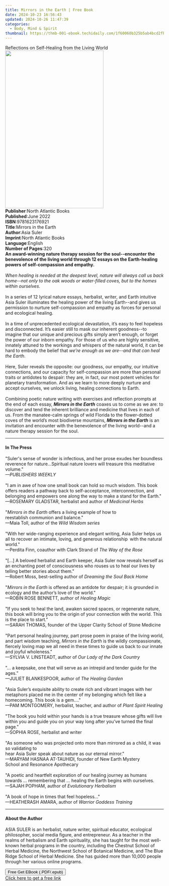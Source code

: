 ```yaml
---
title: Mirrors in the Earth | Free Book
date: 2024-10-23 16:56:43
updated: 2024-10-26 11:47:39
categories:
  - Body, Mind & Spirit
thumbnail: https://thmb-001-ebook.techidaily.com/1f60060b325b5ab4bcd2fb879ae0b2519919cc75f1a93c16414292696d849580.jpg
---
```

<main id="book-container">
  <div class="flex flex-col">
    <div class="book-brief flex-1 py-6 px-4 sm:p-6 md:py-10 md:px-8">
      <!-- brief-->
      <div class="book-brief-main">
        Reflections on Self-Healing from the Living World
      </div>
    </div>
    <div
      class="book-meta-info flex-1 grid gap-4 col-start-1 col-end-3 row-start-1 sm:mb-6 sm:grid-cols-4 lg:gap-6 lg:col-start-2 lg:row-end-6 lg:row-span-6 lg:mb-0"
    >
      <div
        class="book-meta-info-left place-content-center mt-4 p-4 text-sm leading-6 col-start-2 col-span-2 dark:text-slate-400"
      >
        <img
          class="w-full h-500 object-cover rounded-lg sm:h-255 sm:col-span-2 lg:col-span-full"
          src="https://img-001-ebook.techidaily.com/be7db1e61ec5ba41afc81faf0b0abae426d5aa237b8fb9be0e88dbdb4e5f2777.jpg"
          alt=""
          width="312"
          height="500"
        />
      </div>
      <div
        class="book-meta-info-right mt-2 col-start-1 row-start-2 col-span-3 self-center"
      >
        <!-- meta data  -->
        <div class="flex flex-col px-4 md:px-8">
          <div class="flex-1">
            <strong>Publisher</strong>:<span class="px-2"
              >North Atlantic Books</span
            >
          </div>
          <div class="flex-1">
            <strong>Published</strong>:<span class="px-2">June 2022</span>
          </div>
          <div class="flex-1">
            <strong>ISBN</strong>:<span class="px-2">9781623176921</span>
          </div>
          <div class="flex-1">
            <strong>Title</strong>:<span class="px-2"
              >Mirrors in the Earth</span
            >
          </div>
          <div class="flex-1">
            <strong>Author</strong>:<span class="px-2">Asia Suler</span>
          </div>
          <div class="flex-1">
            <strong>Imprint</strong>:<span class="px-2"
              >North Atlantic Books</span
            >
          </div>
          <div class="flex-1">
            <strong>Language</strong>:<span class="px-2">English</span>
          </div>
          <div class="flex-1">
            <strong>Number of Pages</strong>:<span class="px-2">320</span>
          </div>
        </div>
      </div>
    </div>
    <div class="book-description flex-1 py-6 px-4 sm:p-6 md:py-10 md:px-8">
      <div class="book-description-main">
        <div accordion-content="" id="description">
          <b
            >An award-winning nature therapy session for the soul--encounter the
            benevolence of the living world through 12 essays on the
            Earth-healing powers of self-compassion and empathy.</b
          ><br /><br /><i
            >When healing is needed at the deepest level, nature will always
            call us back home--not only to the oak woods or water-filled coves,
            but to the homes within ourselves.</i
          ><br /><br />In a series of 12 lyrical nature essays, herbalist,
          writer, and Earth intuitive Asia Suler illuminates the healing power
          of the living Earth--and gives us permission to nurture
          self-compassion and empathy as forces for personal and ecological
          healing.<br /><br />In a time of unprecedented ecological devastation,
          it’s easy to feel hopeless and disconnected. It’s easier still to mask
          our inherent goodness--to imagine that our unique and precious gifts
          simply aren’t enough, or forget the power of our inborn empathy. For
          those of us who are highly sensitive, innately attuned to the workings
          and whispers of the natural world, it can be hard to embody the belief
          that
          <i>we’re enough as we are--and that can heal the Earth</i
          >.<br /><br />Here, Suler reveals the opposite: our goodness, our
          empathy, our intuitive connections, and our capacity for
          self-compassion are more than personal traits or antidotes to despair:
          they are, in fact, our most potent vehicles for planetary
          transformation. And as we learn to more deeply nurture and accept
          ourselves, we unlock living, healing connections to Earth.<br /><br />Combining
          poetic nature writing with exercises and reflection prompts at the end
          of each essay, <i><b>Mirrors in the Earth</b></i> coaxes us to come as
          we are: to discover and tend the inherent brilliance and medicine that
          lives in each of us. From the manatee-calm springs of wild Florida to
          the flower-dotted coves of the world’s most biodiverse mountains,
          <i><b>Mirrors in the Earth</b></i> is an invitation and encounter with
          the benevolence of the living world--and a nature therapy session for
          the soul.
        </div>
        <div class="accordion-fader"></div>
      </div>
    </div>
    <div class="book-excerpts flex-1 py-6 px-4 sm:p-6 md:py-10 md:px-8">
      <!-- excerpts-->
      <div class="book-excerpts-main">
        <hr />
        <h4 class="placeholder placeholder-heading">
          <span>In The Press</span>
        </h4>
        <p>
          "Suler's sense of wonder is infectious, and her prose exudes her
          boundless reverence for nature...Spiritual nature lovers will treasure
          this meditative volume."<br /><i>—PUBLISHERS WEEKLY<br /><br /></i>"I
          am in awe of how one small book can hold so much wisdom. This book
          offers readers a pathway back to self-acceptance, interconnection, and
          belonging and empowers one along the way to make a stand for the
          Earth." <i><br /></i>—ROSEMARY GLADSTAR, herbalist and&nbsp;author of
          <i>Medicinal Herbs<br /><br /></i>"<i>Mirrors in the Earth</i> offers
          a living example of how to reestablish&nbsp;communion and
          balance."&nbsp;<br />—Maia Toll,&nbsp;author of the
          <i>Wild Wisdom&nbsp;series<br /><br /></i>"With her wide-ranging
          experience and elegant writing, Asia Suler helps us all to
          recover&nbsp;an intimate, loving, and generous relationship with the
          natural world." <br />—Perdita Finn,&nbsp;coauthor with Clark Strand
          of <i>The Way of the Rose<br /><br /></i>"[...] A beloved herbalist
          and Earth keeper, Asia Suler now reveals herself as an
          enchanting&nbsp;poet of consciousness who rouses us to heal our lives
          by telling better stories&nbsp;about them."<br />—Robert
          Moss,&nbsp;best-selling author of
          <i>Dreaming the Soul Back Home<br /><br /></i>"<i
            >Mirrors in the Earth</i
          >
          is offered as an antidote for despair; it is grounded&nbsp;in ecology
          and the author’s love of the world."<i><br /></i>—ROBIN ROSE BENNETT,
          author of <i>Healing Magic<br /></i><br />"If you seek to heal the
          land, awaken sacred spaces, or regenerate&nbsp;nature, this book will
          bring you to the origin of your connection with&nbsp;the world. This
          is the place to start."<br />—SARAH THOMAS, founder of the&nbsp;Upper
          Clarity School of Stone Medicine<br /><br />"Part personal healing
          journey, part prose poem&nbsp;in praise of the living world, and part
          wisdom teaching, <i>Mirrors in the&nbsp;Earth</i> is the wildly
          compassionate, fiercely loving map we all need in&nbsp;these times to
          guide us back to our innate and joyful wholeness."&nbsp;<br />—SYLVIA
          V. LINSTEADT, author of
          <i>Our&nbsp;Lady of the Dark Country<br /><br /></i>"... a keepsake,
          one that&nbsp;will serve as an intrepid and tender guide for the
          ages.”<br />—JULIET BLANKESPOOR, author of
          <i>The&nbsp;Healing Garden<br /></i><br />"Asia Suler’s exquisite
          ability to create rich and vibrant images with&nbsp;her metaphors
          placed me in the center of my belonging which felt like&nbsp;a
          homecoming.&nbsp;This book is a gem...."<br />—PAM MONTGOMERY,
          herbalist,&nbsp;teacher, and author of
          <i>Plant Spirit&nbsp;Healing<br /><br /></i>"The book you hold within
          your hands is a true treasure whose&nbsp;gifts will live within you
          and guide you on your way long after you’ve&nbsp;turned the final
          page."<br />—SOPHIA ROSE, herbalist and writer<br /><br />"As someone
          who was&nbsp;projected onto more than mirrored as a child, it was so
          validating to<br />hear Asia Suler speak about nature as our eternal
          mirror." <i><br /></i>—MARYAM HASNAA AT-TAUHIDI,&nbsp;founder of New
          Earth Mystery School&nbsp;and Resonance Apothecary<br /><br />"A
          poetic and heartfelt exploration of our healing&nbsp;journey as humans
          towards&nbsp;... remembering that ... healing&nbsp;the Earth begins
          with ourselves.<br />—SAJAH POPHAM, author of
          <i>Evolutionary&nbsp;Herbalism</i><br /><br />"A book of hope in times
          that feel hopeless..."<br />—HEATHERASH AMARA, author of
          <i>Warrior Goddess Training</i>
        </p>
      </div>
    </div>
    <div class="book-about-author flex-1 py-6 px-4 sm:p-6 md:py-10 md:px-8">
      <!-- about author-->
      <div class="book-main-author-main">
        <hr />
        <h4 class="placeholder placeholder-heading">
          <span>About the Author</span>
        </h4>
        <p>
          ASIA SULER is an herbalist, nature writer, spiritual educator,
          ecological philosopher, social media figure, and entrepreneur. As a
          teacher in the realms of herbalism and Earth spirituality, she has
          taught for the most well-known herbal programs in the country,
          including the Chestnut School of Herbal Medicine, the Northwest School
          of Botanical Medicine, and The Blue Ridge School of Herbal Medicine.
          She has guided more than 10,000 people through her various online
          programs.
        </p>
      </div>
    </div>
    <div class="book-free-get flex-1 py-6 px-4 sm:p-6 md:py-10 md:px-8">
      <button
        id="btn-free-get"
        class="bg-blue-500 hover:bg-blue-700 text-white font-bold py-2 px-4 rounded"
      >
        Free Get EBook (.PDF/.epub)
      </button>
      <div id="countdown-display" class="px-2 text-lg mt-2"></div>
      <a
        id="free-link"
        class="hidden bg-blue-500 hover:bg-blue-700 text-white font-bold py-2 px-4 rounded"
        href="https://www.ebooks.com/en-us/book/210382663/mirrors-in-the-earth/asia-suler/"
        target="_blank"
        >Click here to get a free link</a
      >
    </div>
    <script>
      let countdownTime = 0;
      let countdownInterval = null;
      document
        .getElementById('btn-free-get')
        .addEventListener('click', startCountdown);
      function startCountdown() {
        countdownTime = new Date().getTime() + 60000 * 3;
        countdownInterval = setInterval(updateCountdown, 1000);
        document.getElementById('btn-free-get').disabled = true;
        document
          .getElementById('btn-free-get')
          .classList.add('bg-gray-500', 'cursor-not-allowed');
      }
      function updateCountdown() {
        let currentTime = new Date().getTime();
        let timeLeft = countdownTime - currentTime;
        let secondsLeft = Math.floor(timeLeft / 1000);
        document.getElementById('countdown-display').innerHTML =
          `Remaining time: ${secondsLeft} seconds.`;
        if (secondsLeft <= 0) {
          clearInterval(countdownInterval);
          document.getElementById('btn-free-get').classList.add('hidden');
          document.getElementById('free-link').classList.remove('hidden');
          document.getElementById('countdown-display').innerHTML = '';
        }
      }
    </script>
  </div>
</main>
